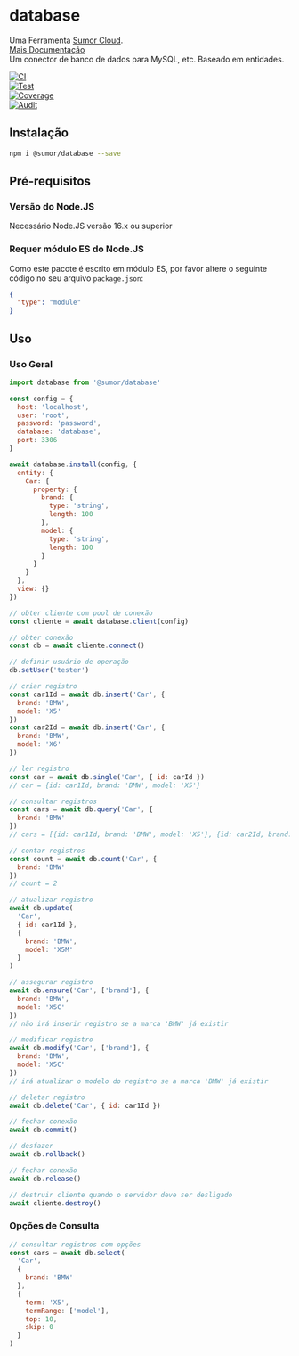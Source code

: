 # database

Uma Ferramenta [Sumor Cloud](https://sumor.cloud).  
[Mais Documentação](https://sumor.cloud/database)  
Um conector de banco de dados para MySQL, etc. Baseado em entidades.

[![CI](https://github.com/sumor-cloud/database/actions/workflows/ci.yml/badge.svg)](https://github.com/sumor-cloud/database/actions/workflows/ci.yml)  
[![Test](https://github.com/sumor-cloud/database/actions/workflows/ut.yml/badge.svg)](https://github.com/sumor-cloud/database/actions/workflows/ut.yml)  
[![Coverage](https://github.com/sumor-cloud/database/actions/workflows/coverage.yml/badge.svg)](https://github.com/sumor-cloud/database/actions/workflows/coverage.yml)  
[![Audit](https://github.com/sumor-cloud/database/actions/workflows/audit.yml/badge.svg)](https://github.com/sumor-cloud/database/actions/workflows/audit.yml)

## Instalação

```bash
npm i @sumor/database --save
```

## Pré-requisitos

### Versão do Node.JS

Necessário Node.JS versão 16.x ou superior

### Requer módulo ES do Node.JS

Como este pacote é escrito em módulo ES,
por favor altere o seguinte código no seu arquivo `package.json`:

```json
{
  "type": "module"
}
```

## Uso

### Uso Geral

```js
import database from '@sumor/database'

const config = {
  host: 'localhost',
  user: 'root',
  password: 'password',
  database: 'database',
  port: 3306
}

await database.install(config, {
  entity: {
    Car: {
      property: {
        brand: {
          type: 'string',
          length: 100
        },
        model: {
          type: 'string',
          length: 100
        }
      }
    }
  },
  view: {}
})

// obter cliente com pool de conexão
const cliente = await database.client(config)

// obter conexão
const db = await cliente.connect()

// definir usuário de operação
db.setUser('tester')

// criar registro
const car1Id = await db.insert('Car', {
  brand: 'BMW',
  model: 'X5'
})
const car2Id = await db.insert('Car', {
  brand: 'BMW',
  model: 'X6'
})

// ler registro
const car = await db.single('Car', { id: carId })
// car = {id: car1Id, brand: 'BMW', model: 'X5'}

// consultar registros
const cars = await db.query('Car', {
  brand: 'BMW'
})
// cars = [{id: car1Id, brand: 'BMW', model: 'X5'}, {id: car2Id, brand: 'BMW', model: 'X6'}]

// contar registros
const count = await db.count('Car', {
  brand: 'BMW'
})
// count = 2

// atualizar registro
await db.update(
  'Car',
  { id: car1Id },
  {
    brand: 'BMW',
    model: 'X5M'
  }
)

// assegurar registro
await db.ensure('Car', ['brand'], {
  brand: 'BMW',
  model: 'X5C'
})
// não irá inserir registro se a marca 'BMW' já existir

// modificar registro
await db.modify('Car', ['brand'], {
  brand: 'BMW',
  model: 'X5C'
})
// irá atualizar o modelo do registro se a marca 'BMW' já existir

// deletar registro
await db.delete('Car', { id: car1Id })

// fechar conexão
await db.commit()

// desfazer
await db.rollback()

// fechar conexão
await db.release()

// destruir cliente quando o servidor deve ser desligado
await cliente.destroy()
```

### Opções de Consulta

```js
// consultar registros com opções
const cars = await db.select(
  'Car',
  {
    brand: 'BMW'
  },
  {
    term: 'X5',
    termRange: ['model'],
    top: 10,
    skip: 0
  }
)
```
